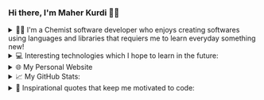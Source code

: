 ### Hi there, I'm Maher Kurdi 👋🏻

<details>
  <summary>
    👨‍💻 I'm a Chemist software developer who enjoys creating softwares using languages and libraries that requiers me to learn everyday something new! 
  </summary>
  <br/>
  <div>
    <img src="https://img.shields.io/badge/HTML5-F16529?style=for-the-badge&logo=html5&logoColor=white" />
    <img src="https://img.shields.io/badge/CSS3-1572B6?style=for-the-badge&logo=css3&logoColor=white" />
    <img src="https://img.shields.io/badge/JavaScript-F7DF1E?style=for-the-badge&logo=javascript&logoColor=white" />
    <img src="https://img.shields.io/badge/TypeScript-007ACC?style=for-the-badge&logo=typescript&logoColor=white" />
    <img src="https://img.shields.io/badge/React_Native-20232A?style=for-the-badge&logo=react&logoColor=61DAFB" />
    <img src="https://img.shields.io/badge/Redux-593D88?style=for-the-badge&logo=redux&logoColor=white">
    <img src="https://img.shields.io/badge/Python-239120?style=for-the-badge&logo=python&logoColor=white" />
    <img src="https://img.shields.io/badge/GdScript-478CBF?style=for-the-badge&logo=godot-engine&logoColor=white" />
    <img src="https://img.shields.io/badge/Sql-018bff?style=for-the-badge&logo=microsoft-access&logoColor=white" />
    <img src="https://img.shields.io/badge/Markdown-000000?style=for-the-badge&logo=markdown&logoColor=white" />
    <img src="https://img.shields.io/badge/MongoDB-4EA94B?style=for-the-badge&logo=mongodb&logoColor=white" />
    <img src="https://img.shields.io/badge/Express.js-404D59?style=for-the-badge&logo=express&logoColor=white" />
    <img src="https://img.shields.io/badge/React-20232A?style=for-the-badge&logo=react&logoColor=61DAFB" />
    <img src="https://img.shields.io/badge/Node.js-43853D?style=for-the-badge&logo=node.js&logoColor=white" />
    <img src="https://img.shields.io/badge/Gatsby-663399?style=for-the-badge&logo=gatsby&logoColor=white" />
    <img src="https://img.shields.io/badge/Bootstrap-563D7C?style=for-the-badge&logo=bootstrap&logoColor=white" />
    <img src="https://img.shields.io/badge/Material%20UI-007FFF?style=for-the-badge&logo=mui&logoColor=white" />
    <img src="https://img.shields.io/badge/jQuery-0769AD?style=for-the-badge&logo=jquery&logoColor=white" />                       
    <img src="https://img.shields.io/badge/Flask-4A4A55?style=for-the-badge&logo=flask&logoColor=white" />
    <img src="https://img.shields.io/badge/Next.js-000000?style=for-the-badge&logo=nextdotjs&logoColor=white" />
    <img src="https://img.shields.io/badge/Firebase-ffca28?style=for-the-badge&logo=firebase&logoColor=black" />
    <img src="https://img.shields.io/badge/MySQL-478CBF?style=for-the-badge&logo=mysql&logoColor=white" />
    <img src="https://img.shields.io/badge/Netlify-00C7B7?style=for-the-badge&logo=netlify&logoColor=white" />
    <img src="https://img.shields.io/badge/Heroku-430098?style=for-the-badge&logo=heroku&logoColor=white" />
    <img src="https://img.shields.io/badge/storybook-FF4785?style=for-the-badge&logo=storybook&logoColor=white">
    <img src="https://img.shields.io/badge/Vercel-000000?style=for-the-badge&logo=vercel&logoColor=white" />
    <img src="https://img.shields.io/badge/Git-F05032?style=for-the-badge&logo=git&logoColor=white" />
    <img src="https://img.shields.io/badge/Postman-FF6C37?style=for-the-badge&logo=Postman&logoColor=white" /> 
    <img src="https://img.shields.io/badge/Flutter-02569B?style=for-the-badge&logo=flutter&logoColor=white" />
    <img src="https://img.shields.io/badge/Dart-0175C2?style=for-the-badge&logo=dart&logoColor=white" />
    <img src="https://img.shields.io/badge/Ruby-CC342D?style=for-the-badge&logo=ruby&logoColor=white" />
  </div>
</details>

<details>
  <summary>
    💻 Interesting technologies which I hope to learn in the future: 
  </summary>
  <br/>
  <div>      
    <img src="https://img.shields.io/badge/Semantic%20UI-35BDB2?style=for-the-badge&logo=semanticuireact&logoColor=white" />
    <img src="https://img.shields.io/badge/Twine-1ED760?style=for-the-badge&logo=payoneer&logoColor=white" />
    <img src="https://img.shields.io/badge/Sugarcube-F34E68?style=for-the-badge&logo=hack-the-box&logoColor=white" />
    <img src="https://img.shields.io/badge/Phaser.js-F15B2A?style=for-the-badge&logo=starship&logoColor=white" />
    <img src="https://img.shields.io/badge/GDevelop-007DB8?style=for-the-badge&logo=Gitee&logoColor=white" /> 
    <img src="https://img.shields.io/badge/Scratch-4D97FF?style=for-the-badge&logo=Scratch&logoColor=white" />
    <img src="https://img.shields.io/badge/Solidity-e6e6e6?style=for-the-badge&logo=solidity&logoColor=black" />
    <img src="https://img.shields.io/badge/Web3.js-F16822?style=for-the-badge&logo=web3.js&logoColor=white" />
    <img src="https://img.shields.io/badge/Supabase-181818?style=for-the-badge&logo=supabase&logoColor=white" />
  </div>
</details>
<details>
  <summary>🌐 My Personal Website </summary>
  <br/>
  <div>
    <!-- target="_blank" does not work for GitHub's README.md -->
    <a href="https://maherkurdiportfolio.netlify.app/"><img src="https://img.shields.io/badge/Personal Site-100000?style=for-the-badge&logo=github&logoColor=white" /></a>
    <a href="https://github.com/moesi88/"><img src="https://img.shields.io/badge/Personal Site-100000?style=for-the-badge&logo=github&logoColor=white" /></a>
  </div>
</details>

<details>
  <summary>📈 My GitHub Stats: </summary>
  <br/>
  <div>
     <img src="https://github-readme-stats.vercel.app/api?username=maher-reven&count_private=true&show_icons=true&include_all_commits=true&theme=dark" alt="Maher-reven's Github Stats" />
     &nbsp;
     <img src="https://github-readme-stats.vercel.app/api?username=moesi88&count_private=true&show_icons=true&include_all_commits=true&theme=dark" alt="moesi88's Github Stats" />
     &nbsp;
     <div>
        <div>
          <img src="https://komarev.com/ghpvc/?username=maher-reven&color=brightgreen&label=Github Profile Views"/>
           &nbsp;
          <a href="https://github.com/maher-reven">
            <img src="https://img.shields.io/github/followers/maher-reven.svg?style=social&label=Follow"/>
          </a>
          <img src="./assets/cat.gif" width="60" height="60" />
        </div>
        <div>
          <img src="https://komarev.com/ghpvc/?username=moesi88&color=brightgreen&label=Github Profile Views"/>
           &nbsp;
          <a href="https://github.com/moesi88">
            <img src="https://img.shields.io/github/followers/moesi88.svg?style=social&label=Follow"/>
          </a>
          <img src="./assets/cat.gif" width="60" height="60" />
        </div>
     </div>
  </div>
</details>

<details>
  <summary>
    💬 Inspirational quotes that keep me motivated to code:
  </summary>
  <br/>
  <div>
    <div id="quote2021">
      <i>
       “It’s hard enough to find an error in your code when you’re looking for it; it’s even harder when you’ve assumed your code is error-free.” – Steve McConnell 
      </i>
    </div>
    <br/>
    <div id="quote2022" >
      <i>
        “Good code is its own best documentation. As you’re about to add a comment, ask yourself, “How can I improve the code so that this comment isn’t needed?” Improve the code and then document it to make it even clearer.” – Steve McConnell
      </i>
    </div>
    <br/>
    <div id="quote2022" >
      <i>
      “Any fool can write code that a computer can understand. Good programmers write code that humans can understand.” – Martin Fowler
      </i>
    </div>
    <br/>
    <div align="right">
      <img src="./assets/finnAndJakePixelArt.gif" width="270px" height="145.4px"/>
    </div>
  </div>
</details>
                                                          
<!-- **maher-reven/maher-reven** is a ✨ _special_ ✨ repository because its `README.md` (this file) appears on your GitHub profile. -->
